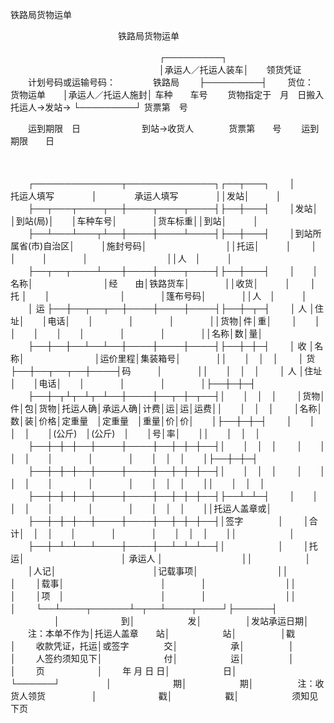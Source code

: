 



铁路局货物运单



 　　　　　　　　　　　　 铁路局货物运单


　　　　　　　　　　　　　　　　　┌─────────┐
　　　　　　　　　　　　　　　　　│承运人／托运人装车│　　领货凭证
　　计划号码或运输号码：　　　　 铁路局　　 ├─────────┤
　　货位：　　　　　　　　　　　货物运单　　│承运人／托运人施封│ 车种　　车号
　　货物指定于　月　日搬入　 托运人→发站→ └─────────┘ 货票第　号


　　运到期限　日　　　　　　　到站→收货人　　　　货票第　　号　　 运到期限　　日

　　


　　┌──────────────┬──────────────┐┌──┬───┐
　　│　　　　 托运人填写　　　　 │　　　　 承运人填写　　　　 ││发站│　　　│
　　├──┬───┬────┬──┼────┬────┬────┤├──┼───┤
　　│发站│　　　│到站(局)│　　│车种车号│　　　　│货车标重││到站│　　　│
　　├──┴───┴───┬┴──┼────┼────┴────┤├──┼───┤
　　│到站所属省(市)自治区│　　　│施封号码│　　　　　　　　　││托运│　　　│
　　│　　　　　　　　　　│　　　│　　　　│　　　　　　　　　││人　│　　　│
　　├──┬──┬────┴───┼────┼────┬────┤├──┼───┤
　　│　　│名称│　　　　　　　　│经　　由│铁路货车│　　　　││收货│　　　│
　　│ 托 │　　│　　　　　　　　│　　　　│篷布号码│　　　　││人　│　　　│
　　│ 运 ├──┼──┬──┬──┼────┼────┼────┤├──┼─┬─┤
　　│ 人 │住址│　　│电话│　　│　　　　│　　　　│　　　　││货物│件│重│
　　│　　│　　│　　│　　│　　│　　　　│　　　　│　　　　││名称│数│量│
　　├──┼──┼──┴──┴──┼────┼────┼────┤├──┼─┼─┤
　　│ 收 │名称│　　　　　　　　│运价里程│集装箱号│　　　　││　　│　│　│
　　│ 货 ├──┼──┬──┬──┼────┤码　　　│　　　　││　　│　│　│
　　│ 人 │住址│　　│电话│　　│　　　　│　　　　│　　　　│├──┼─┼─┤
　　├──┼─┬┴┬─┴┬─┴──┼────┼──┬─┼─┬──┤│　　│　│　│
　　│货物│件│包│货物│托运人确│承运人确│计费│运│运│运费││　　│　│　│
　　│名称│数│装│价格│定重量　│定重量　│重量│价│价│　　│├──┼─┼─┤
　　│　　│　│　│　　│(公斤)　│(公斤)　│　　│号│率│　　││　　│　│　│
　　├──┼─┼─┼──┼────┼────┼──┼─┼─┼──┤│　　│　│　│
　　│　　│　│　│　　│　　　　│　　　　│　　│　│　│　　│├──┼─┼─┤
　　├──┼─┼─┼──┼────┼────┼──┼─┼─┼──┤│　　│　│　│
　　│　　│　│　│　　│　　　　│　　　　│　　│　│　│　　││　　│　│　│
　　├──┼─┼─┼──┼────┼────┼──┼─┼─┼──┤├──┴─┴─┤
　　│　　│　│　│　　│　　　　│　　　　│　　│　│　│　　││托运人盖章或│
　　├──┼─┼─┼──┼────┼────┼──┼─┼─┼──┤│签字　　　　│
　　│合计│　│　│　　│　　　　│　　　　│　　│　│　│　　││　　　　　　│
　　├──┼─┴─┴──┴────┼────┼──┴─┴─┴──┤│　　　　　　│
　　│托运│　　　　　　　　　　　│ 承运人 │　　　　　　　　　││　　　　　　│
　　│人记│　　　　　　　　　　　│记载事项│　　　　　　　　　││　　　　　　│
　　│载事│　　　　　　　　　　　│　　　　│　　　　　　　　　││　　　　　　│
　　│项　│　　　　　　　　　　　│　　　　│　　　　　　　　　││　　　　　　│
　　└──┴────┬──────┴─┬──┴────┬────┘├──────┤
　　　　　│　　　　　　　到│　　　　　　发│　　　　　│发站承运日期│
　　注：本单不作为│托运人盖章　　站│　　　　　　站│　　　　　│戳　　　　　│
　　收款凭证，托运│或签字　　　　交│　　　　　　承│　　　　　│　　　　　　│
　　人签约须知见下│　　　　　　　付│　　　　　　运│　　　　　│　　　　　　│
　　页　　　　　　│　　 年 月 日 日│　　　　　　日│　　　　　└──────┘
　　　　　│　　　　　　　期│　　　　　　期│　　　　　注：收货人领货
　　　　　│　　　　　　　戳│　　　　　　戳│　　　　　　须知见下页　
　　
